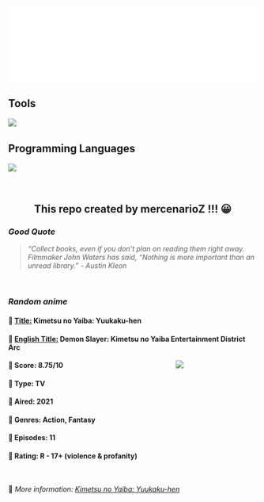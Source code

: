 
<img src="svg/nai.svg" />

<p>
  <h2>Tools</h2>
  <a href="https://skillicons.dev">
    <img src="https://skillicons.dev/icons?i=git,bash,vim,ubuntu,tensorflow,pytorch,docker,raspberrypi" />
  </a>

  <br />

  <h2>Programming Languages</h2>

  <a href="https://skillicons.dev">
    <img src="https://skillicons.dev/icons?i=python,c,cpp" />
  </a>
</p>

<br />

<h2 align="center">This repo created by mercenarioZ !!! 😀</h2>
<h3><i>Good Quote</i></h3>

<blockquote>
<i>
“Collect books, even if you don’t plan on reading them right away. Filmmaker John Waters has said, “Nothing is more important than an unread library.” - Austin Kleon
</i>
</blockquote>

<br />

<h3><i>Random anime</i></h3>

<h4>
  <strong>🥭 <u>Title:</u></strong> Kimetsu no Yaiba: Yuukaku-hen
</h4>

<h4>🌿 <u>English Title:</u> Demon Slayer: Kimetsu no Yaiba Entertainment District Arc</h4>

<img align="right" width="165" src=https://cdn.myanimelist.net/images/anime/1908/120036.jpg />

<h4>🌱 Score: 8.75/10</h4>

<h4>🌲 Type: TV</h4>

<h4>🌴 Aired: 2021</h4>

<h4>🌵 Genres: Action, Fantasy</h4>

<h4>🥑 Episodes: 11</h4>

<h4>🍏 Rating: R - 17+ (violence & profanity)</h4>

<br />

🍂 *More information: [Kimetsu no Yaiba: Yuukaku-hen](https://myanimelist.net/anime/47778/Kimetsu_no_Yaiba__Yuukaku-hen)*
    